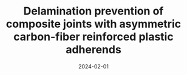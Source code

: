 ---
title: "Delamination prevention of composite joints with asymmetric carbon-fiber reinforced plastic adherends"
collection: publications
permalink: /publication/2024-02-01-Delamination-prevention-of-composite-joints-with-asymmetric-carbon-fiber-reinforced-plastic-adherends
date: 2024-02-01
venue: 'Journal of Composite Materials'
paperurl: 'https://doi.org/10.1177/00219983241231062'
citation: ' Vasco Pires,  Ricardo Carbas,  Eduardo Marques,  Lucas Silva, &quot;Delamination prevention of composite joints with asymmetric carbon-fiber reinforced plastic adherends.&quot; Journal of Composite Materials, 2024.'
---